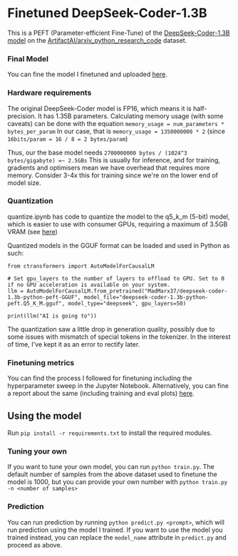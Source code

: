 # Finetuned DeepSeek-Coder-1.3B
This is a PEFT (Parameter-efficient Fine-Tune) of the [DeepSeek-Coder-1.3B model](https://huggingface.co/deepseek-ai/deepseek-coder-1.3b-base) on the [ArtifactAI/arxiv_python_research_code](https://huggingface.co/datasets/ArtifactAI/arxiv_python_research_code) dataset.

### Final Model
You can fine the model I finetuned and uploaded [here](https://huggingface.co/MadMarx37/deepseek-coder-1.3b-python-peft).

### Hardware requirements
The original DeepSeek-Coder model is FP16, which means it is half-precision. It has 1.35B parameters.
Calculating memory usage (with some caveats) can be done with the equation `memory_usage = num_parameters * bytes_per_param`
In our case, that is `memory_usage = 1350000000 * 2` (since `16bits/param = 16 / 8 = 2 bytes/param`)

Thus, our the base model needs `2700000000 bytes / (1024^3 bytes/gigabyte) =~ 2.5GBs`
This is usually for inference, and for training, gradients and optimisers mean we have overhead that requires more memory. Consider 3-4x this for training since we're on the lower end of model size.

### Quantization
quantize.ipynb has code to quantize the model to the q5_k_m (5-bit) model, which is easier to use with consumer GPUs, requiring a maximum of 3.5GB VRAM (see [here](https://huggingface.co/TheBloke/deepseek-coder-1.3b-base-GGUF))

Quantized models in the GGUF format can be loaded and used in Python as such:
```
from ctransformers import AutoModelForCausalLM

# Set gpu_layers to the number of layers to offload to GPU. Set to 0 if no GPU acceleration is available on your system.
llm = AutoModelForCausalLM.from_pretrained("MadMarx37/deepseek-coder-1.3b-python-peft-GGUF", model_file="deepseek-coder-1.3b-python-peft.Q5_K_M.gguf", model_type="deepseek", gpu_layers=50)

print(llm("AI is going to"))
```

The quantization saw a little drop in generation quality, possibly due to some issues with mismatch of special tokens in the tokenizer. In the interest of time, I've kept it as an error to rectify later.

### Finetuning metrics
You can find the process I followed for finetuning including the hyperparameter sweep in the Jupyter Notebook. 
Alternatively, you can fine a report about the same (including training and eval plots) [here](https://api.wandb.ai/links/kevinv3796/nzt0ndnq).

## Using the model
Run `pip install -r requirements.txt` to install the required modules.

### Tuning your own
If you want to tune your own model, you can run `python train.py`. The default number of samples from the above dataset used
to finetune the model is 1000, but you can provide your own number with `python train.py -n <number of samples>`

### Prediction
You can run prediction by running `python predict.py <prompt>`, which will run prediction using the model I trained.
If you want to use the model you trained instead, you can replace the `model_name` attribute in `predict.py` and proceed as above.
